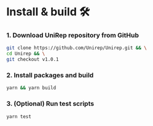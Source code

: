 # Install & build 🛠

### 1. Download UniRep repository from GitHub

```bash
git clone https://github.com/Unirep/Unirep.git && \
cd Unirep && \
git checkout v1.0.1
```

### 2. Install packages and build

```bash
yarn && yarn build
```

### 3. (Optional) Run test scripts

```bash
yarn test
```

##
